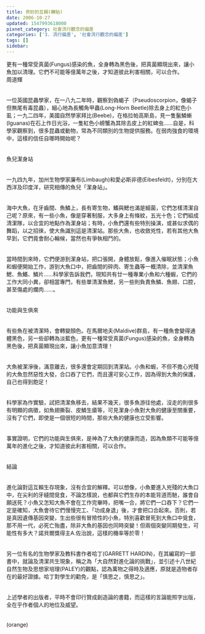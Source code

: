 ```yaml
---
title: 奇妙的互賴(轉貼)
date: 2006-10-27
updated: 1547993618000
pixnet_category: 社會流行觀念的偏差
categories: ['3. 流行偏差', '社會流行觀念的偏差']
tags: []
sidebar: 
---
```


<p>更有一種常受真菌(Fungus)感染的魚，全身轉為黑色後，把真菌顯現出來，讓小魚加以清理。它們不可能等億萬年之後，才知道彼此利害相關，可以合作。<br/><!--more-->周道輝<br/><br/><br/>一位英國昆蟲學家，在一八九二年時，觀察到偽蝎子（Pseudoscorpion，像蝎子但無尾有毒昆蟲），細心地為長觸角甲蟲(Long-Horn Beetle)除去身上的紅色小虱；一九二四年，美國自然學家拜比(Beebe)，在格拉帕高斯島，見一隻鬣鱗螹(Iguanas)在石上作日光浴，一隻紅色小螃蟹為其除去皮上的紅蜱虫……自是，科學家觀察到，很多昆蟲或動物，常為不同類別的生物提供服務。在弱肉強食的環境中，這樣的信任自哪時開始呢？<br/><br/><br/>魚兒潔身站<br/><br/><br/>一九四九年，加州生物學家廉布(Limbaugh)和愛必斯非德(Eibesfeldt)，分別在大西洋及印度洋，研究相傳的魚兒「潔身站」。<br/><br/><br/>海中大魚，在牙齒間、魚鱗上，長有寄生物，鰭與鰓也滿是細菌，它們怎樣清潔自己呢？原來，有一些小魚，像是穿著制服，大多身上有條紋，五光十色；它們組成清潔隊，以合宜的地點作為潔身站；有時，小魚們還有些特別操演，或甚似求偶的舞蹈，以之招徠，使大魚識別這是清潔站。那些大魚，也收斂兇性，若有其他大魚早到，它們竟會耐心輪候，當然也有爭執相鬥的。<br/><br/><br/>當時間到來時，它們便游到潔身站，把口張開，身體放鬆，像進入催眠狀態；小魚和蝦便開始工作，游到大魚口中，把齒間的碎肉、寄生蟲等一概清除，並清潔魚鰓、魚鰭、鱗片……科學家告訴我們，現知共有廿一種專業小魚和六種蝦，它們的工作大同小異，卻相當專門，有些單清潔魚鰓，另一些則負責魚鱗、魚翅、口腔，甚至傷處的爛肉……。<br/><br/><br/>功能與生俱來<br/><br/><br/>有些魚在被清潔時，會轉變顏色。在馬爾地夫(Maldive)群島，有一種魚會變得通體黑色，另一些卻轉為淡藍色，更有一種常受真菌(Fungus)感染的魚，全身轉為黑色後，把真菌顯現出來，讓小魚加意清理！<br/><br/><br/>大魚被潔淨後，滿意離去，很多還會定期回到清潔站。小魚和蝦，不但不擔心兇殘的大魚忽然惡性大發，合口吞了它們，而且還可安心工作，因為得到大魚的保護，自己也得到飽足！<br/><br/><br/>科學家為作實驗，試把清潔魚移去，結果不幾天，很多魚游往他處，沒走的則很多有明顯的病徵，如魚翅撕裂、皮鱗生瘡等，可見潔身小魚對大魚的健康至關重要，沒有了它們，即使是一個很短的時間，那些大魚的健康也立受影響。<br/><br/><br/>事實證明，它們的功能與生俱來，是神為了大魚的健康而造，因為魚類不可能等億萬年的進化之後，才知道彼此利害相關，可以合作。<br/><br/><br/>結論<br/><br/><br/>進化論對這互賴生存現象，沒有合宜的解釋。可以想像，小魚要進入兇殘的大魚口中，在尖利的牙縫間覓食，不論怎樣說，也都與它們生存的本能背道而馳，誰會自願送死？小魚又怎知大魚不會在工作完畢時，把嘴一合，將它們一口吞下？它們一定是確知，大魚會待它們慢慢完工、「功成身退」後，才會把口合起來。否則，若是真因遺傳基因突變，生出些很有冒險性的小魚，特別喜歡冒死到大魚口中覓食，那不用一代，必死亡殆盡，除非大魚的基因也同時突變！但兩個突變同期發生，可能性有多大？諾貝爾獎得主A.佐治說，這樣的機率等於零！<br/><br/><br/>另一位有名的生物學家及教科書作者哈丁(GARRETT HARDIN)，在其編寫的一部書中，就論及清潔共生現象，稱之為「大自然對進化論的挑戰」，並引述十八世紀自然生物及思想家培理(PALEY)的觀點，認為萬物之得時及適應，原就是造物者存在的最好證據。哈丁對學生的勸免，是「慎思之，慎思之」。<br/><br/><br/>上述學者的出版者，平時不會印行贊成創造論的書籍，而這樣的言論能照字出版，全在乎作者個人的地位及威望。<br/><br/><br/>(orange)<br/></p><p> </p><br/>
